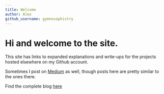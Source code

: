 ```yaml
---
title: Welcome
author: Alex 
github_username: gymnosophistry
---
```


# Hi and welcome to the site. 

This site has links to expanded explanations and write-ups for the projects hosted elsewhere on my Github account. 

Sometimes I post on [Medium](https://medium.com/@gymnosophist) as well, though posts here are pretty similar to the ones there.

Find the complete blog [here](https://github.com/gymnosophist/blogmagog)
